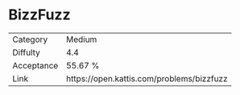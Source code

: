 # BizzFuzz

<table>
    <tr>
        <td>Category</td>
        <td>Medium</td>
    </tr>
    <tr>
        <td>Diffulty</td>
        <td>4.4</td>
    </tr>
    <tr>
        <td>Acceptance</td>
        <td>55.67 %</td>
    </tr>
    <tr>
        <td>Link</td>
        <td>https://open.kattis.com/problems/bizzfuzz</td>
    </tr>
</table>